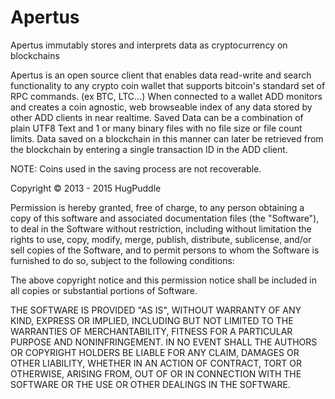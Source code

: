 Apertus
===

Apertus immutably stores and interprets data as cryptocurrency on blockchains

Apertus is an open source client that enables data read-write and search functionality to any crypto coin wallet that supports bitcoin's standard set of RPC commands. (ex BTC, LTC...)  When connected to a wallet ADD monitors and creates a coin agnostic, web browseable index of any data stored by other ADD clients in near realtime. Saved Data can be a combination of plain UTF8 Text and 1 or many binary files with no file size or file count limits. Data saved on a blockchain in this manner can later be retrieved from the blockchain by entering a single transaction ID in the ADD client.

NOTE: Coins used in the saving process are not recoverable. 


Copyright ©  2013 - 2015 HugPuddle

Permission is hereby granted, free of charge, to any person obtaining a copy of this software and associated 
documentation files (the "Software"), to deal in the Software without restriction, including without limitation 
the rights to use, copy, modify, merge, publish, distribute, sublicense, and/or sell copies of the Software, and 
to permit persons to whom the Software is furnished to do so, subject to the following conditions:

The above copyright notice and this permission notice shall be included in all copies or substantial portions of 
Software.


THE SOFTWARE IS PROVIDED "AS IS", WITHOUT WARRANTY OF ANY KIND, EXPRESS OR IMPLIED, INCLUDING BUT NOT LIMITED 
TO THE WARRANTIES OF MERCHANTABILITY, FITNESS FOR A PARTICULAR PURPOSE AND NONINFRINGEMENT. IN NO EVENT SHALL
THE AUTHORS OR COPYRIGHT HOLDERS BE LIABLE FOR ANY CLAIM, DAMAGES OR OTHER LIABILITY, WHETHER IN AN ACTION OF 
CONTRACT, TORT OR OTHERWISE, ARISING FROM, OUT OF OR IN CONNECTION WITH THE SOFTWARE OR THE USE OR OTHER DEALINGS 
IN THE SOFTWARE.
